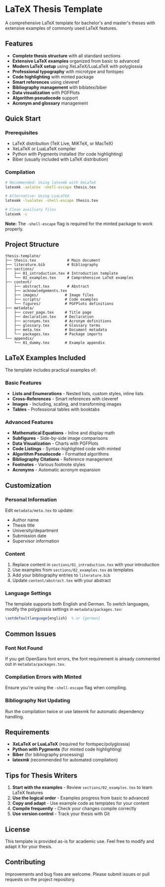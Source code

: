 # LaTeX Thesis Template

A comprehensive LaTeX template for bachelor's and master's theses with extensive examples of commonly used LaTeX features.

## Features

- **Complete thesis structure** with all standard sections
- **Extensive LaTeX examples** organized from basic to advanced
- **Modern LaTeX setup** using XeLaTeX/LuaLaTeX with polyglossia
- **Professional typography** with microtype and fontspec
- **Code highlighting** with minted package
- **Smart references** using cleveref
- **Bibliography management** with biblatex/biber
- **Data visualization** with PGFPlots
- **Algorithm pseudocode** support
- **Acronym and glossary** management

## Quick Start

### Prerequisites

- LaTeX distribution (TeX Live, MiKTeX, or MacTeX)
- XeLaTeX or LuaLaTeX compiler
- Python with Pygments installed (for code highlighting)
- Biber (usually included with LaTeX distribution)

### Compilation

```bash
# Recommended: Using latexmk with XeLaTeX
latexmk -xelatex -shell-escape thesis.tex

# Alternative: Using LuaLaTeX
latexmk -lualatex -shell-escape thesis.tex

# Clean auxiliary files
latexmk -c
```

**Note:** The `-shell-escape` flag is required for the minted package to work properly.

## Project Structure

```
thesis-template/
├── thesis.tex              # Main document
├── literature.bib          # Bibliography
├── sections/              
│   ├── 01_introduction.tex # Introduction template
│   └── 02_examples.tex     # Comprehensive LaTeX examples
├── content/               
│   ├── abstract.tex        # Abstract
│   ├── acknowledgements.tex
│   ├── images/            # Image files
│   ├── scripts/           # Code examples
│   └── figures/           # PGFPlots definitions
├── metadata/              
│   ├── cover_page.tex     # Title page
│   ├── declaration.tex    # Declaration
│   ├── acronyms.tex       # Acronym definitions
│   ├── glossary.tex       # Glossary terms
│   ├── meta.tex           # Document metadata
│   └── packages.tex       # Package imports
└── appendix/              
    └── 01_dummy.tex       # Example appendix
```

## LaTeX Examples Included

The template includes practical examples of:

### Basic Features
- **Lists and Enumerations** - Nested lists, custom styles, inline lists
- **Cross-References** - Smart references with cleveref
- **Images** - Including, scaling, and transforming images
- **Tables** - Professional tables with booktabs

### Advanced Features  
- **Mathematical Equations** - Inline and display math
- **Subfigures** - Side-by-side image comparisons
- **Data Visualization** - Charts with PGFPlots
- **Code Listings** - Syntax-highlighted code with minted
- **Algorithm Pseudocode** - Formatted algorithms
- **Bibliography Citations** - Reference management
- **Footnotes** - Various footnote styles
- **Acronyms** - Automatic acronym expansion

## Customization

### Personal Information

Edit `metadata/meta.tex` to update:
- Author name
- Thesis title
- University/department
- Submission date
- Supervisor information

### Content

1. Replace content in `sections/01_introduction.tex` with your introduction
2. Use examples from `sections/02_examples.tex` as templates
3. Add your bibliography entries to `literature.bib`
4. Update `content/abstract.tex` with your abstract

### Language Settings

The template supports both English and German. To switch languages, modify the polyglossia settings in `metadata/packages.tex`:

```latex
\setdefaultlanguage{english}  % or {german}
```

## Common Issues

### Font Not Found
If you get OpenSans font errors, the font requirement is already commented out in `metadata/packages.tex`.

### Compilation Errors with Minted
Ensure you're using the `-shell-escape` flag when compiling.

### Bibliography Not Updating
Run the compilation twice or use latexmk for automatic dependency handling.

## Requirements

- **XeLaTeX or LuaLaTeX** (required for fontspec/polyglossia)
- **Python with Pygments** (for minted code highlighting)
- **Biber** (for bibliography processing)
- **latexmk** (recommended for automated compilation)

## Tips for Thesis Writers

1. **Start with the examples** - Review `sections/02_examples.tex` to learn LaTeX features
2. **Use the logical order** - Examples progress from basic to advanced
3. **Copy and adapt** - Use example code as templates for your content
4. **Compile frequently** - Check your changes compile correctly
5. **Use version control** - Track your thesis with Git

## License

This template is provided as-is for academic use. Feel free to modify and adapt it for your thesis.

## Contributing

Improvements and bug fixes are welcome. Please submit issues or pull requests on the project repository.